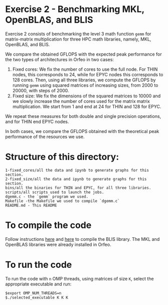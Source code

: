 # Exercise 2 - Benchmarking MKL, OpenBLAS, and BLIS

Exercise 2 consists of benchmarking the level 3 math function `gemm` for matrix-matrix 
multiplication for three HPC math libraries, namely, MKL, OpenBLAS, and BLIS. 

We compare the obtained GFLOPS with the expected peak performance for the two types 
of architectures in Orfeo in two cases: 
1. Fixed cores: We fix the number of cores to use the full node. For THIN nodes, 
this corresponds to 24, while for EPYC nodes this corresponds to 128 cores. Then, 
using all three libraries, we compute the GFLOPS by running `gemm` using 
squared matrices of increasing sizes, from $2000$ to $20000$, with steps of 
$2000$.
2. Fixed size: We fix the dimensions of the squared matrices to $10000$ and we 
slowly increase the number of cores used for the matrix matrix multiplication. 
We start from 1 and end at 24 for THIN and 128 for EPYC. 

We repeat these measures for both double and single precision operations, and for 
THIN end EPYC nodes.

In both cases, we compare the GFLOPS obtained with the theoretical peak performance 
of the resources we use.

# Structure of this directory: 
```
1-fixed_cores/all the data and ipynb to generate graphs for this section.
2-fixed_size/all the data and ipynb to generate graphs for this section.
bins/all the binaries for THIN and EPYC, for all three libraries.
scripts/all scripts used to launch the jobs.
dgemm.c - the `gemm` program we used.
Makefile -the Makefile we used to compile `dgemm.c`
README.md - This README
```
# To compile the code 
Follow instructions [here](https://github.com/Foundations-of-HPC/Foundations_of_HPC_2022/blob/main/Assignment/README.MD) 
and [here](https://github.com/Foundations-of-HPC/Foundations_of_HPC_2022/blob/main/Assignment/exercise2/README.md) to compile 
the BLIS library. The MKL and OpenBLAS libraries were already installed in Orfeo.

# To run the code

To run the code with `n` OMP threads, using matrices of size `K`, select the 
appropriate executable and run: 
```
$export OMP_NUM_THREADS=n
$./selected_executable K K K 
```
